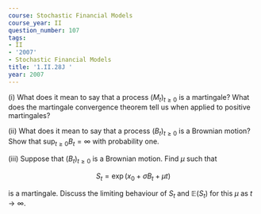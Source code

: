 ```yaml
---
course: Stochastic Financial Models
course_year: II
question_number: 107
tags:
- II
- '2007'
- Stochastic Financial Models
title: '1.II.28J '
year: 2007
---
```



(i) What does it mean to say that a process $\left(M_{t}\right)_{t \geqslant 0}$ is a martingale? What does the martingale convergence theorem tell us when applied to positive martingales?

(ii) What does it mean to say that a process $\left(B_{t}\right)_{t \geqslant 0}$ is a Brownian motion? Show that $\sup _{t \geqslant 0} B_{t}=\infty$ with probability one.

(iii) Suppose that $\left(B_{t}\right)_{t \geqslant 0}$ is a Brownian motion. Find $\mu$ such that

$$S_{t}=\exp \left(x_{0}+\sigma B_{t}+\mu t\right)$$

is a martingale. Discuss the limiting behaviour of $S_{t}$ and $\mathbb{E}\left(S_{t}\right)$ for this $\mu$ as $t \rightarrow \infty$.